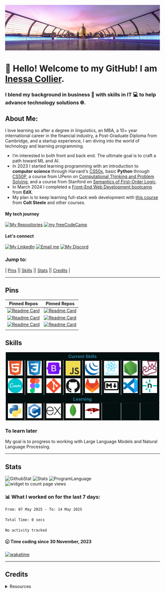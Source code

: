 ![Millenium bridge][millenium-bridge-img]
<!-- <div align="center"><img src="https://media.giphy.com/media/L1R1tvI9svkIWwpVYr/giphy.gif" alt="Header"> -->
</div>

# 👋 Hello! Welcome to my GitHub! I am [Inessa Collier][linkedin-url].

### I blend my background in business 💼 with skills in IT 💻 to help advance technology solutions 🌐.

## About Me:

I love learning so after a degree in linguistics, an MBA, a 10+ year international career in the financial industry, a Post-Graduate Diploma from Cambridge, and a startup experience, I am diving into the world of technology and learning programming.

- I’m interested in both front and back end. The ultimate goal is to craft a path toward ML and AI.
- In 2023 I started learning programming with an introduction to **computer science** through Harvard's [CS50x][CSx], basic **Python** through [CS50P][CS50P], a course from UPenn on [Computational Thinking and Problem Solving][upenn-course-url], and a course from Stanford on [Semantics of First-Order Logic][stanford-course-url].
- In March 2024 I completed a [Front-End Web Development bootcamp][bootcamp-url] from **EdX**.
- My plan is to keep learning full-stack web development with [this course][colt-steele-url] from **Colt Steele** and other courses.

#### My tech journey

[![My Repositories][my-repo-badge]][my-repo-url] [![my freeCodeCamp][freecodecamp-badge]][freecodecamp-url]

#### Let's connect

[![My LinkedIn][linkedin-badge]][linkedin-url] [![Email me][email-badge]][email-me] [![My Discord][discord-badge]][discord-url]

### **Jump to:**

| [Pins](#pins) || [Skills](#skills) || [Stats](#stats) || [Credits](#credits) |

 ---
## **Pins**

|                                                                                        Pinned Repos                                                                                        |                                                                                       Pinned Repos                                                                                       |
| :----------------------------------------------------------------------------------------------------------------------------------------------------------------------------------------: | :--------------------------------------------------------------------------------------------------------------------------------------------------------------------------------------: |
|         [![Readme Card](https://github-readme-stats.vercel.app/api/pin/?username=MoskaDowlatzay&repo=galactic-getaways&theme=tokyonight)]( https://github.com/MoskaDowlatzay/galactic-getaways )          |         [![Readme Card](https://github-readme-stats.vercel.app/api/pin/?username=sonictrain&repo=dinner-and-a-movie&theme=tokyonight)]( https://github.com/sonictrain/dinner-and-a-movie )          |
|         [![Readme Card](https://github-readme-stats.vercel.app/api/pin/?username=icollier77&repo=weather-app-5days&theme=tokyonight)](https://github.com/icollier77/weather-app-5days)           |         [![Readme Card](https://github-readme-stats.vercel.app/api/pin/?username=icollier77&repo=day-scheduler-app&theme=tokyonight)](https://github.com/icollier77/day-scheduler-app)          |
|         [![Readme Card](https://github-readme-stats.vercel.app/api/pin/?username=icollier77&repo=password-generator&theme=tokyonight)](https://github.com/icollier77/password-generator)          |          [![Readme Card](https://github-readme-stats.vercel.app/api/pin/?username=icollier77&repo=bootstrap-portfolio&theme=tokyonight)](https://github.com/icollier77/bootstrap-portfolio)
|                                                         |                                               |

## Skills

<table border="1px solid white" align="center" color="#2881a5" style="background-color: #040f0f; border: 1px solid white; border-radius: 4px">
    <tbody>
        <tr>
            <th colspan="8" style="color: #2881a5">Current Skills</th>
        </tr>
        <tr>
            <td align="center" width=100px>
                <img src="https://github.com/devicons/devicon/blob/master/icons/html5/html5-original.svg" title="HTML5" alt="HTML">
            </td>
            <td align="center" width=100px>
                <img src="https://github.com/devicons/devicon/blob/master/icons/css3/css3-original.svg" title="CSS3" alt="CSS3">
            </td>
            <td align="center" width=100px>
                <img src="https://github.com/devicons/devicon/blob/master/icons/bootstrap/bootstrap-original.svg" title="Bootstrap" alt="Bootstrap">
            </td>
            <td align="center" width=100px>
                <img src="https://github.com/devicons/devicon/blob/master/icons/javascript/javascript-original.svg" title="JavaScript" alt="JavaScript">
            </td>
            <td align="center" width=100px>
            <img src="https://github.com/devicons/devicon/blob/master/icons/jquery/jquery-original.svg" title="jQuery" alt="jQuery">
            </td>
            <td align="center" width=100px>
                <img src="https://github.com/devicons/devicon/blob/master/icons/react/react-original-wordmark.svg" title="React" alt="React">
            </td>
            <td align="center" width=100px>
            <img src="https://github.com/devicons/devicon/blob/master/icons/nodejs/nodejs-original.svg" title="NodeJS" alt="NodeJS">
            </td>
            <td align="center" width=100px>
                <img src="https://github.com/devicons/devicon/blob/master/icons/jest/jest-plain.svg" title="Jest" alt="Jest">
            </td>
        </tr>
        <tr>
            <td align="center" width=100px>
                <img src="https://github.com/devicons/devicon/blob/master/icons/canva/canva-original.svg" title="Canva" alt="Canva">
            </td>
            <td align="center" width=100px>
                <img src="https://github.com/devicons/devicon/blob/master/icons/figma/figma-original.svg" title="Figma" alt="Figma">
            </td>
            <td align="center" width=100px>
                <img src="https://github.com/devicons/devicon/blob/master/icons/git/git-original.svg" title="Git" alt="Git">
            </td>
            <td align="center" width=100px>
                <img src="https://github.com/devicons/devicon/blob/master/icons/github/github-original.svg" title="GitHub" alt="GitHub">
            </td>
            <td align="center" width=100px>
                <img src="https://github.com/devicons/devicon/blob/master/icons/gitlab/gitlab-original.svg" title="GitLab" alt="GitLab">
            </td>
            <td align="center" width=100px>
                <img src="https://github.com/devicons/devicon/blob/master/icons/markdown/markdown-original.svg" title="Markdown" alt="Markdown">
            </td>
            <td align="center" width=100px>
                <img src="https://github.com/devicons/devicon/blob/master/icons/vscode/vscode-original.svg" title="VSCode" alt="VSCode">
            </td>
            <td align="center" width=100px>
                <img src="https://github.com/devicons/devicon/blob/master/icons/netlify/netlify-original.svg" title="Netlify" alt="Netlify">
            </td>
        </tr>
        <tr>
            <th colspan="8" style="color: #2881a5">Learning</th>
        </tr>
        <tr>
            <td align="center" width=100px>
                <img src="https://github.com/devicons/devicon/blob/master/icons/python/python-original.svg" title="Python" alt="Python">
            </td>
            <td align="center" width=100px>
                <img src="https://github.com/devicons/devicon/blob/master/icons/c/c-original.svg" title="C" alt="C">
            </td>
            <td align="center" width=100px>
                <img src="https://github.com/devicons/devicon/blob/master/icons/express/express-original.svg" title="Express" alt="Express">
            </td>
            <td align="center" width=100px>
                <img src="https://github.com/devicons/devicon/blob/master/icons/mongodb/mongodb-original.svg" title="MongoDB" alt="MongoDB">
            </td>
            <td align="center" width=100px>
                <img src="https://github.com/devicons/devicon/blob/master/icons/mongoose/mongoose-original.svg" title="Mongoose" alt="Mongoose">
            </td>
            <td>
            </td>
            <td>
            </td>
            <td>
            </td>
        </tr>
    </tbody>
</table>


### To learn later

My goal is to progress to working with Large Language Models and Natural Language Processing.

---

## Stats

<section id="stats">
 <img src="https://github-profile-summary-cards.vercel.app/api/cards/profile-details?username=icollier77&theme=tokyonight" alt="GithubStat"/>
 <img src="https://github-profile-summary-cards.vercel.app/api/cards/stats?username=icollier77&theme=tokyonight" alt="Stats"/>
 <img src="https://github-profile-summary-cards.vercel.app/api/cards/repos-per-language?username=icollier77&theme=tokyonight" alt="ProgramLanguage"/>
</section>

<div>
    <img src="https://komarev.com/ghpvc/?username=icollier77&color=blueviolet&style=plastic" alt="widget to count page views"> 
</div>

<section id="waka">

### 📊 What I worked on for the last 7 days:

<!--START_SECTION:waka-->

```txt
From: 07 May 2025 - To: 14 May 2025

Total Time: 0 secs

No activity tracked
```

<!--END_SECTION:waka-->

#### 🕣 Time coding since 30 November, 2023

[![wakatime](https://wakatime.com/badge/user/018c1efa-da5d-47a2-a07a-d601111e0486.svg)](https://wakatime.com/@018c1efa-da5d-47a2-a07a-d601111e0486)

</section>

--- 
## Credits

<details>
    <summary>Resources</summary>


  
- GitHub profile template from [Laura Cole][laura-cole-url], my teacher in the [Bootcamp][bootcamp-url].
- Social media badges from [Shield.io][shield-url].
- Visit counter widget from [Anton Komarev][visits-counter-url].
- Icons for the tech skills from [devicon][skills-icons-url].
- GitHub Stats cards from [Anurag Hazra][github-stats-url].
- Wakatime stats from [Athul Cyriac Ajay][wakatime-url].
- Blog post ["5 tips for making your GitHub profile page accessible"][github-accessibility-url].
- Photo of the [Millenium Bridge][millenium-bridge-url] in London by [James Padolsey][photographer-url].
<!-- - Animated image on top of my page from [giphy.com][programmer-giphy]. -->
  
<!---
icollier77/icollier77 is a ✨ special ✨ repository because its `README.md` (this file) appears on your GitHub profile.
You can click the Preview link to take a look at your changes.
--->

<!-- MARKDOWN LINKS -->
[CSx]: https://www.edx.org/learn/computer-science/harvard-university-cs50-s-introduction-to-computer-science?index=product&queryID=56ffaba62e74d703199b19290495f9b1&position=1&results_level=first-level-results&term=cs50x&objectID=course-da1b2400-322b-459b-97b0-0c557f05d017&campaign=CS50%27s+Introduction+to+Computer+Science&source=edX&product_category=course&placement_url=https%3A%2F%2Fwww.edx.org%2Fsearch

[CS50P]: https://www.edx.org/learn/python/harvard-university-cs50-s-introduction-to-programming-with-python?index=product&queryID=22e20f032f367d97406cc05889787e61&position=1&results_level=first-level-results&term=cs50p&objectID=course-2cc794d0-316d-42f7-bbfd-25c34e4cd5df&campaign=CS50%27s+Introduction+to+Programming+with+Python&source=edX&product_category=course&placement_url=https%3A%2F%2Fwww.edx.org%2Fsearch

[upenn-course-url]: https://www.coursera.org/learn/computational-thinking-problem-solving

[stanford-course-url]: https://learning.edx.org/course/course-v1:StanfordOnline+SOHS-YPHILX0002+2T2020/home

[bootcamp-url]: https://www.edx.org/boot-camps/coding/skills-bootcamp-in-front-end-web-development

[my-repo-badge]: https://img.shields.io/badge/My_repositories-6e5494?style=for-the-badge&logo=github&logoColor=white

[my-repo-url]: https://github.com/icollier77?tab=repositories

[linkedin-badge]: https://img.shields.io/badge/LinkedIn-0077b5?style=for-the-badge&logo=LinkedIn&logoColor=white

[linkedin-url]: https://www.linkedin.com/in/inessacollier/

[freecodecamp-badge]: https://img.shields.io/badge/freeCodeCamp-5a01a7?style=for-the-badge&logo=freeCodeCamp&logoColor=white

[freecodecamp-url]: https://www.freecodecamp.org/icollier77

[discord-badge]: https://img.shields.io/badge/Discord-7289da?style=for-the-badge&logo=discord&logoColor=white

[discord-url]: https://discord.com/channels/icollier77

[email-badge]: https://img.shields.io/badge/Email-4285F4?style=for-the-badge&logo=gmail&logoColor=white

[email-me]: mailto:inessa.collier@gmail.com

[github-stats-url]: http://github-profile-summary-cards.vercel.app/api/cards/stats?username=icollier77&theme=tokyonight

[profile-stats-url]: http://github-profile-summary-cards.vercel.app/api/cards/profile-details?username=icollier77&theme=tokyonight

[top-languages-url]: http://github-profile-summary-cards.vercel.app/api/cards/repos-per-language?username=icollier77&theme=tokyonight

[laura-cole-url]: https://github.com/LauraCole1900/LauraCole1900

[chernova-url]: https://github.com/AnyaChernova/AnyaChernova 

[css-img-url]: https://github.com/devicons/devicon/blob/master/icons/css3/css3-original.svg

[html5-img-url]: https://github.com/devicons/devicon/blob/master/icons/html5/html5-original.svg

[bootstrap-img-url]: https://github.com/devicons/devicon/blob/master/icons/bootstrap/bootstrap-original.svg

[js-img-url]: https://github.com/devicons/devicon/blob/master/icons/javascript/javascript-original.svg

[typescript-img-url]: https://github.com/devicons/devicon/blob/master/icons/typescript/typescript-original.svg

[vuejs-img-url]: https://github.com/devicons/devicon/blob/master/icons/vuejs/vuejs-original.svg

[nuxtjs-img-url]: https://github.com/devicons/devicon/blob/master/icons/nuxtjs/nuxtjs-original.svg

[Sass-img-url]: https://github.com/devicons/devicon/blob/master/icons/sass/sass-original.svg

[React-img-url]: https://github.com/devicons/devicon/blob/master/icons/react/react-original.svg

[NodeJS-img-url]: https://github.com/devicons/devicon/blob/master/icons/nodejs/nodejs-original.svg

[Webpack-img-url]: https://github.com/devicons/devicon/blob/master/icons/webpack/webpack-original.svg

[git-img-url]: https://github.com/devicons/devicon/blob/master/icons/git/git-original.svg

[python-img-url]: https://github.com/devicons/devicon/blob/master/icons/python/python-original.svg

<!-- MARKDOWN IMAGES -->
[millenium-bridge-img]: assets/millenium_bridge.jpg

[programmer-giphy]: https://media.giphy.com/media/L1R1tvI9svkIWwpVYr/giphy.gif

[visits-counter-url]: https://github.com/antonkomarev/github-profile-views-counter

[skills-icons-url]: https://github.com/devicons/devicon/tree/master/icons

[ghstats-cards-url]: https://github.com/anuraghazra/github-readme-stats 

[wakatime-url]: https://github.com/athul/waka-readme?tab=readme-ov-file

[github-accessibility-url]: https://github.blog/2023-10-26-5-tips-for-making-your-github-profile-page-accessible/

[shield-url]: https://shields.io/

[colt-steele-url]: https://www.udemy.com/course/the-web-developer-bootcamp/

[millenium-bridge-url]:https://unsplash.com/photos/a-view-of-st-pauls-cathedral-from-the-millennium-bridge-in-london-tvPvROBv0F4
[photographer-url]: https://unsplash.com/@padolsey